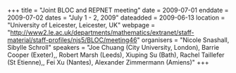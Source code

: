 +++
title = "Joint BLOC and REPNET meeting"
date = 2009-07-01
enddate = 2009-07-02
dates = "July 1 - 2, 2009"
dateadded = 2009-06-13
location = "University of Leicester, Leicester, UK"
webpage = "http://www2.le.ac.uk/departments/mathematics/extranet/staff-material/staff-profiles/njs5/BLOC/meeting46"
organisers = "Nicole Snashall, Sibylle Schroll"
speakers = "Joe Chuang (City University, London), Barrie Cooper (Exeter),, Robert Marsh (Leeds), Xiuping Su (Bath), Rachel Taillefer (St Etienne),, Fei Xu (Nantes), Alexander Zimmermann (Amiens)"
+++
